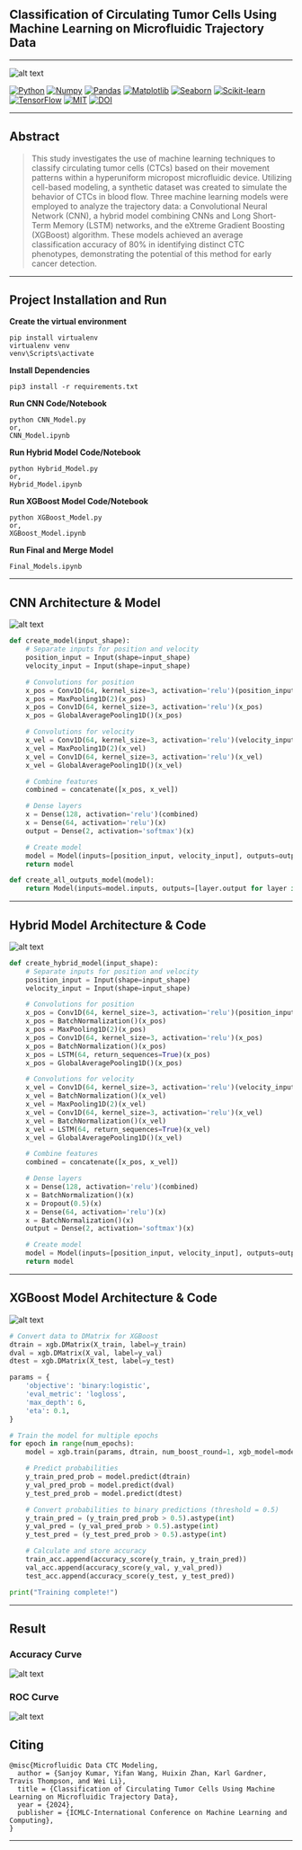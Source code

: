 ## Classification of Circulating Tumor Cells Using Machine Learning on Microfluidic Trajectory Data
<hr>

![alt text](Model_Architectures/banner2.png "Repo banner")

[![Python](https://img.shields.io/badge/Python-3776AB.svg?logo=python&logoColor=white)](https://www.python.org/)
[![Numpy](https://img.shields.io/badge/Numpy-013243.svg?logo=numpy&logoColor=white)](https://numpy.org/)
[![Pandas](https://img.shields.io/badge/Pandas-150458.svg?logo=pandas&logoColor=white)](https://pandas.pydata.org/)
[![Matplotlib](https://img.shields.io/badge/Matplotlib-11557c.svg?logo=matplotlib&logoColor=white)](https://matplotlib.org/)
[![Seaborn](https://img.shields.io/badge/Seaborn-3776ab.svg?logo=python&logoColor=white)](https://seaborn.pydata.org/)
[![Scikit-learn](https://img.shields.io/badge/Scikit--learn-F7931E.svg?logo=scikit-learn&logoColor=white)](https://scikit-learn.org/)
[![TensorFlow](https://img.shields.io/badge/TensorFlow-FF6F00.svg?logo=tensorflow&logoColor=white)](https://www.tensorflow.org/)
[![MIT](https://img.shields.io/badge/license-MIT-5eba00.svg)](https://github.com/imsanjoykb/Text-Generation/LICENCE.txt)
[![DOI](https://img.shields.io/badge/DOI-10.1000%2F100.102-blue)](https://doi.org/10.1000/100.102)

<hr>

## Abstract
>This study investigates the use of machine learning techniques to classify circulating tumor cells (CTCs) based on their movement patterns within a hyperuniform micropost microfluidic device. Utilizing cell-based modeling, a synthetic dataset was created to simulate the behavior of CTCs in blood flow. Three machine learning models were employed to analyze the trajectory data: a Convolutional Neural Network (CNN), a hybrid model combining CNNs and Long Short-Term Memory (LSTM) networks, and the eXtreme Gradient Boosting (XGBoost) algorithm. These models achieved an average classification accuracy of 80% in identifying distinct CTC phenotypes, demonstrating the potential of this method for early cancer detection.
<hr>

## Project Installation and Run

<b>Create the virtual environment</b>
```
pip install virtualenv
virtualenv venv 
venv\Scripts\activate  
```
<b>Install Dependencies</b>
```
pip3 install -r requirements.txt
```
<b>Run CNN Code/Notebook</b>
```
python CNN_Model.py
or,
CNN_Model.ipynb
```
<b>Run Hybrid Model Code/Notebook</b>
```
python Hybrid_Model.py
or,
Hybrid_Model.ipynb
```
<b>Run XGBoost Model Code/Notebook</b>
```
python XGBoost_Model.py
or,
XGBoost_Model.ipynb
```
<b>Run Final and Merge Model</b>
```
Final_Models.ipynb
```
<hr>

## CNN Architecture & Model
![alt text](Model_Architectures/CNN_Arch.png "CNN Architecture")
```python
def create_model(input_shape):
    # Separate inputs for position and velocity
    position_input = Input(shape=input_shape)
    velocity_input = Input(shape=input_shape)

    # Convolutions for position
    x_pos = Conv1D(64, kernel_size=3, activation='relu')(position_input)
    x_pos = MaxPooling1D(2)(x_pos)
    x_pos = Conv1D(64, kernel_size=3, activation='relu')(x_pos)
    x_pos = GlobalAveragePooling1D()(x_pos)

    # Convolutions for velocity
    x_vel = Conv1D(64, kernel_size=3, activation='relu')(velocity_input)
    x_vel = MaxPooling1D(2)(x_vel)
    x_vel = Conv1D(64, kernel_size=3, activation='relu')(x_vel)
    x_vel = GlobalAveragePooling1D()(x_vel)

    # Combine features
    combined = concatenate([x_pos, x_vel])

    # Dense layers
    x = Dense(128, activation='relu')(combined)
    x = Dense(64, activation='relu')(x)
    output = Dense(2, activation='softmax')(x)

    # Create model
    model = Model(inputs=[position_input, velocity_input], outputs=output)
    return model

def create_all_outputs_model(model):
    return Model(inputs=model.inputs, outputs=[layer.output for layer in model.layers])
```
<hr>

## Hybrid Model Architecture & Code
![alt text](Model_Architectures/Hybrid_Model.png "CNN Architecture")
```python
def create_hybrid_model(input_shape):
    # Separate inputs for position and velocity
    position_input = Input(shape=input_shape)
    velocity_input = Input(shape=input_shape)

    # Convolutions for position
    x_pos = Conv1D(64, kernel_size=3, activation='relu')(position_input)
    x_pos = BatchNormalization()(x_pos)
    x_pos = MaxPooling1D(2)(x_pos)
    x_pos = Conv1D(64, kernel_size=3, activation='relu')(x_pos)
    x_pos = BatchNormalization()(x_pos)
    x_pos = LSTM(64, return_sequences=True)(x_pos)
    x_pos = GlobalAveragePooling1D()(x_pos)

    # Convolutions for velocity
    x_vel = Conv1D(64, kernel_size=3, activation='relu')(velocity_input)
    x_vel = BatchNormalization()(x_vel)
    x_vel = MaxPooling1D(2)(x_vel)
    x_vel = Conv1D(64, kernel_size=3, activation='relu')(x_vel)
    x_vel = BatchNormalization()(x_vel)
    x_vel = LSTM(64, return_sequences=True)(x_vel)
    x_vel = GlobalAveragePooling1D()(x_vel)

    # Combine features
    combined = concatenate([x_pos, x_vel])

    # Dense layers
    x = Dense(128, activation='relu')(combined)
    x = BatchNormalization()(x)
    x = Dropout(0.5)(x)
    x = Dense(64, activation='relu')(x)
    x = BatchNormalization()(x)
    output = Dense(2, activation='softmax')(x)

    # Create model
    model = Model(inputs=[position_input, velocity_input], outputs=output)
    return model
```
<hr>

## XGBoost Model Architecture & Code
![alt text](Model_Architectures/XGBoost.png "CNN Architecture")
```python
# Convert data to DMatrix for XGBoost
dtrain = xgb.DMatrix(X_train, label=y_train)
dval = xgb.DMatrix(X_val, label=y_val)
dtest = xgb.DMatrix(X_test, label=y_test)

params = {
    'objective': 'binary:logistic',
    'eval_metric': 'logloss',
    'max_depth': 6,
    'eta': 0.1,
}

# Train the model for multiple epochs
for epoch in range(num_epochs):
    model = xgb.train(params, dtrain, num_boost_round=1, xgb_model=model if epoch > 0 else None)

    # Predict probabilities
    y_train_pred_prob = model.predict(dtrain)
    y_val_pred_prob = model.predict(dval)
    y_test_pred_prob = model.predict(dtest)

    # Convert probabilities to binary predictions (threshold = 0.5)
    y_train_pred = (y_train_pred_prob > 0.5).astype(int)
    y_val_pred = (y_val_pred_prob > 0.5).astype(int)
    y_test_pred = (y_test_pred_prob > 0.5).astype(int)

    # Calculate and store accuracy
    train_acc.append(accuracy_score(y_train, y_train_pred))
    val_acc.append(accuracy_score(y_val, y_val_pred))
    test_acc.append(accuracy_score(y_test, y_test_pred))

print("Training complete!")
```
<hr>

## Result
### Accuracy Curve
![alt text](results/results-final-file.png "Accuracy Results")

### ROC Curve
![alt text](results/result-roc.png "Accuracy Results")

## Citing
```
@misc{Microfluidic Data CTC Modeling,
  author = {Sanjoy Kumar, Yifan Wang, Huixin Zhan, Karl Gardner, Travis Thompson, and Wei Li},
  title = {Classification of Circulating Tumor Cells Using Machine Learning on Microfluidic Trajectory Data},
  year = {2024},
  publisher = {ICMLC-International Conference on Machine Learning and Computing},
}
```
<hr>





